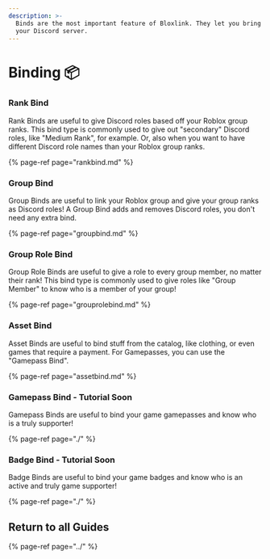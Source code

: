 ```yaml
---
description: >-
  Binds are the most important feature of Bloxlink. They let you bring Roblox to
  your Discord server.
---
```


# Binding 📦

### Rank Bind

Rank Binds are useful to give Discord roles based off your Roblox group ranks. This bind type is commonly used to give out "secondary" Discord roles, like "Medium Rank", for example. Or, also when you want to have different Discord role names than your Roblox group ranks.

{% page-ref page="rankbind.md" %}

### Group Bind

Group Binds are useful to link your Roblox group and give your group ranks as Discord roles! A Group Bind adds and removes Discord roles, you don't need any extra bind.

{% page-ref page="groupbind.md" %}

### Group Role Bind

Group Role Binds are useful to give a role to every group member, no matter their rank! This bind type is commonly used to give roles like "Group Member" to know who is a member of your group!

{% page-ref page="grouprolebind.md" %}

### Asset Bind

Asset Binds are useful to bind stuff from the catalog, like clothing, or even games that require a payment. For Gamepasses, you can use the "Gamepass Bind".

{% page-ref page="assetbind.md" %}

### Gamepass Bind - Tutorial Soon

Gamepass Binds are useful to bind your game gamepasses and know who is a truly supporter!

{% page-ref page="./" %}

### Badge Bind - Tutorial Soon

Badge Binds are useful to bind your game badges and know who is an active and truly game supporter!

{% page-ref page="./" %}

## Return to all Guides

{% page-ref page="../" %}


